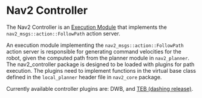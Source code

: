 # Nav2 Controller

The Nav2 Controller is an [Execution Module](../doc/requirements/requirements.md) that implements the `nav2_msgs::action::FollowPath` action server.

An execution module implementing the `nav2_msgs::action::FollowPath` action server is responsible for generating command velocities for the robot, given the computed path from the planner module in `nav2_planner`. The nav2_controller package is designed to be loaded with plugins for path execution. The plugins need to implement functions in the virtual base class defined in the `local_planner` header file in `nav2_core` package.


Currently available controller plugins are: DWB, and [TEB (dashing release)](https://github.com/rst-tu-dortmund/teb_local_planner/tree/dashing-devel).